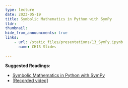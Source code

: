 ```yaml
---
type: lecture
date: 2023-05-19
title: Symbolic Mathematics in Python with SymPy
tldr: 
thumbnail: 
hide_from_announcments: true
links: 
    - url: /static_files/presentations/13_SymPy.ipynb
      name: CH13 Slides 
      
---
```

**Suggested Readings:**
- [Symbolic Mathematics in Python with SymPy](https://github.com/phonchi/nsysu-math106A-2023/blob/master/static_files/presentations/13_SymPy.ipynb)
- [[Recorded video]](https://youtube.com/playlist?list=PLHNZtBNWQ-87kmFpdqow5ti1NoKDvZaAp)



